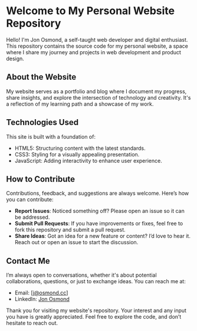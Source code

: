 # Welcome to My Personal Website Repository

Hello! I'm Jon Osmond, a self-taught web developer and digital enthusiast. This repository contains the source code for my personal website, a space where I share my journey and projects in web development and product design.

## About the Website

My website serves as a portfolio and blog where I document my progress, share insights, and explore the intersection of technology and creativity. It's a reflection of my learning path and a showcase of my work.

## Technologies Used

This site is built with a foundation of:

- HTML5: Structuring content with the latest standards.
- CSS3: Styling for a visually appealing presentation.
- JavaScript: Adding interactivity to enhance user experience.

## How to Contribute

Contributions, feedback, and suggestions are always welcome. Here’s how you can contribute:

- **Report Issues**: Noticed something off? Please open an issue so it can be addressed.
- **Submit Pull Requests**: If you have improvements or fixes, feel free to fork this repository and submit a pull request.
- **Share Ideas**: Got an idea for a new feature or content? I’d love to hear it. Reach out or open an issue to start the discussion.

## Contact Me

I’m always open to conversations, whether it's about potential collaborations, questions, or just to exchange ideas. You can reach me at:

- Email: [j@osmond.cc]
- LinkedIn: [Jon Osmond](https://www.linkedin.com/in/josmond/)

Thank you for visiting my website's repository. Your interest and any input you have is greatly appreciated. Feel free to explore the code, and don’t hesitate to reach out.
